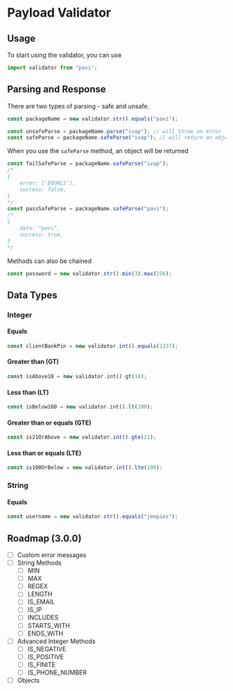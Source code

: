 # Payload Validator


## Usage
To start using the validator, you can use

```js
import validator from "pavi";
```

## Parsing and Response
There are two types of parsing - safe and unsafe.

```js
const packageName = new validator.str().equals("pavi");

const unsafeParse = packageName.parse("ivap"); // will throw an error
const safeParse = packageName.safeParse("ivap"); // will return an object
```

When you use the `safeParse` method, an object will be returned

```js
const failSafeParse = packageName.safeParse("ivap");
/*
{
    error: ['EQUALS'],
    success: false,
}
*/
const passSafeParse = packageName.safeParse("pavi");
/*
{
    data: "pavi",
    success: true,
}
*/
```

Methods can also be chained
```js
const password = new validator.str().min(3).max(256);
```

## Data Types
### Integer
#### Equals
```js 
const clientBankPin = new validator.int().equals(1337);
```

#### Greater than (GT)
```js 
const isAbove18 = new validator.int().gt(18);
```

#### Less than (LT)
```js 
const isBelow100 = new validator.int().lt(100);
```

#### Greater than or equals (GTE)
```js 
const is21OrAbove = new validator.int().gte(21);
```

#### Less than or equals (LTE)
```js 
const is100OrBelow = new validator.int().lte(100);
```

### String
#### Equals
```js 
const username = new validator.str().equals("jeepies");
```

## Roadmap (3.0.0)

- [ ] Custom error messages 
- [ ] String Methods
    - [ ] MIN
    - [ ] MAX
    - [ ] REGEX
    - [ ] LENGTH
    - [ ] IS_EMAIL
    - [ ] IS_IP
    - [ ] INCLUDES
    - [ ] STARTS_WITH
    - [ ] ENDS_WITH
 - [ ] Advanced Integer Methods
    - [ ] IS_NEGATIVE
    - [ ] IS_POSITIVE
    - [ ] IS_FINITE
    - [ ] IS_PHONE_NUMBER
- [ ] Objects